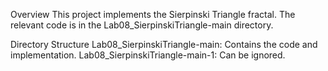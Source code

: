 Overview
This project implements the Sierpinski Triangle fractal. The relevant code is in the Lab08_SierpinskiTriangle-main directory.

Directory Structure
Lab08_SierpinskiTriangle-main: Contains the code and implementation.
Lab08_SierpinskiTriangle-main-1: Can be ignored.
